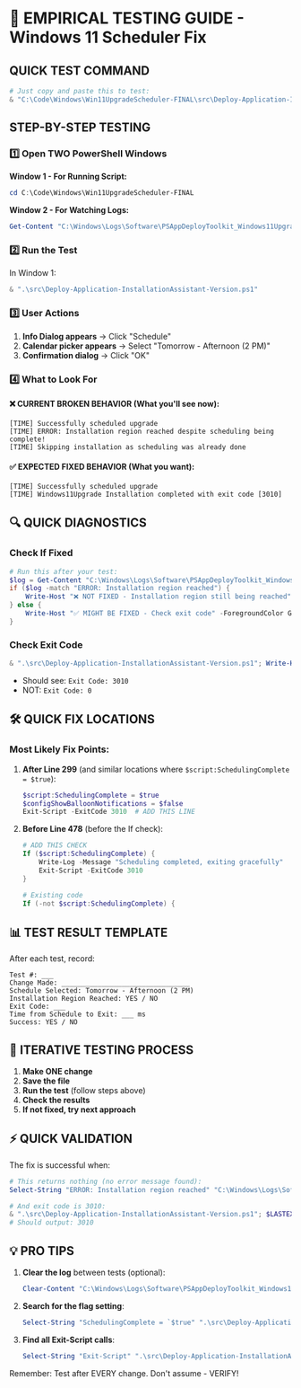 # 🧪 EMPIRICAL TESTING GUIDE - Windows 11 Scheduler Fix

## QUICK TEST COMMAND
```powershell
# Just copy and paste this to test:
& "C:\Code\Windows\Win11UpgradeScheduler-FINAL\src\Deploy-Application-InstallationAssistant-Version.ps1"
```

## STEP-BY-STEP TESTING

### 1️⃣ Open TWO PowerShell Windows

**Window 1 - For Running Script:**
```powershell
cd C:\Code\Windows\Win11UpgradeScheduler-FINAL
```

**Window 2 - For Watching Logs:**
```powershell
Get-Content "C:\Windows\Logs\Software\PSAppDeployToolkit_Windows11Upgrade.log" -Tail 30 -Wait
```

### 2️⃣ Run the Test

In Window 1:
```powershell
& ".\src\Deploy-Application-InstallationAssistant-Version.ps1"
```

### 3️⃣ User Actions
1. **Info Dialog appears** → Click "Schedule"
2. **Calendar picker appears** → Select "Tomorrow - Afternoon (2 PM)"
3. **Confirmation dialog** → Click "OK"

### 4️⃣ What to Look For

#### ❌ CURRENT BROKEN BEHAVIOR (What you'll see now):
```
[TIME] Successfully scheduled upgrade
[TIME] ERROR: Installation region reached despite scheduling being complete!
[TIME] Skipping installation as scheduling was already done
```

#### ✅ EXPECTED FIXED BEHAVIOR (What you want):
```
[TIME] Successfully scheduled upgrade
[TIME] Windows11Upgrade Installation completed with exit code [3010]
```

## 🔍 QUICK DIAGNOSTICS

### Check If Fixed
```powershell
# Run this after your test:
$log = Get-Content "C:\Windows\Logs\Software\PSAppDeployToolkit_Windows11Upgrade.log" -Tail 100
if ($log -match "ERROR: Installation region reached") {
    Write-Host "❌ NOT FIXED - Installation region still being reached" -ForegroundColor Red
} else {
    Write-Host "✅ MIGHT BE FIXED - Check exit code" -ForegroundColor Green
}
```

### Check Exit Code
```powershell
& ".\src\Deploy-Application-InstallationAssistant-Version.ps1"; Write-Host "Exit Code: $LASTEXITCODE" -ForegroundColor Cyan
```
- Should see: `Exit Code: 3010`
- NOT: `Exit Code: 0`

## 🛠️ QUICK FIX LOCATIONS

### Most Likely Fix Points:

1. **After Line 299** (and similar locations where `$script:SchedulingComplete = $true`):
   ```powershell
   $script:SchedulingComplete = $true
   $configShowBalloonNotifications = $false
   Exit-Script -ExitCode 3010  # ADD THIS LINE
   ```

2. **Before Line 478** (before the If check):
   ```powershell
   # ADD THIS CHECK
   If ($script:SchedulingComplete) {
       Write-Log -Message "Scheduling completed, exiting gracefully"
       Exit-Script -ExitCode 3010
   }
   
   # Existing code
   If (-not $script:SchedulingComplete) {
   ```

## 📊 TEST RESULT TEMPLATE

After each test, record:
```
Test #: ___
Change Made: ________________________________
Schedule Selected: Tomorrow - Afternoon (2 PM)
Installation Region Reached: YES / NO
Exit Code: ___
Time from Schedule to Exit: ___ ms
Success: YES / NO
```

## 🔄 ITERATIVE TESTING PROCESS

1. **Make ONE change**
2. **Save the file**
3. **Run the test** (follow steps above)
4. **Check the results**
5. **If not fixed, try next approach**

## ⚡ QUICK VALIDATION

The fix is successful when:
```powershell
# This returns nothing (no error message found):
Select-String "ERROR: Installation region reached" "C:\Windows\Logs\Software\PSAppDeployToolkit_Windows11Upgrade.log" -Tail 50

# And exit code is 3010:
& ".\src\Deploy-Application-InstallationAssistant-Version.ps1"; $LASTEXITCODE
# Should output: 3010
```

## 💡 PRO TIPS

1. **Clear the log** between tests (optional):
   ```powershell
   Clear-Content "C:\Windows\Logs\Software\PSAppDeployToolkit_Windows11Upgrade.log" -Force
   ```

2. **Search for the flag setting**:
   ```powershell
   Select-String "SchedulingComplete = `$true" ".\src\Deploy-Application-InstallationAssistant-Version.ps1" -Context 0,5
   ```

3. **Find all Exit-Script calls**:
   ```powershell
   Select-String "Exit-Script" ".\src\Deploy-Application-InstallationAssistant-Version.ps1"
   ```

Remember: Test after EVERY change. Don't assume - VERIFY!